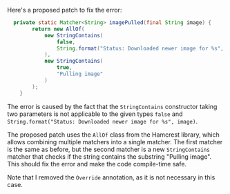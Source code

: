 Here's a proposed patch to fix the error:
```java
  private static Matcher<String> imagePulled(final String image) {
        return new AllOf(
            new StringContains(
                false,
                String.format("Status: Downloaded newer image for %s", image)
            ),
            new StringContains(
                true,
                "Pulling image"
            )
        );
    }
```
The error is caused by the fact that the `StringContains` constructor taking two parameters is not applicable to the given types `false` and `String.format("Status: Downloaded newer image for %s", image)`.


The proposed patch uses the `AllOf` class from the Hamcrest library, which allows combining multiple matchers into a single matcher. The first matcher is the same as before, but the second matcher is a new `StringContains` matcher that checks if the string contains the substring "Pulling image". This should fix the error and make the code compile-time safe.

Note that I removed the `Override` annotation, as it is not necessary in this case.